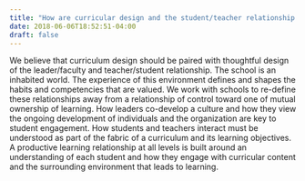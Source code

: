 ```yaml
---
title: "How are curricular design and the student/teacher relationship connected?"
date: 2018-06-06T18:52:51-04:00
draft: false
---
```


We believe that curriculum design should be paired with thoughtful design of the leader/faculty and teacher/student relationship. The school is an inhabited world. The experience of this environment defines and shapes the habits and competencies that are valued. We work with schools to re-define these relationships away from a relationship of control toward one of mutual ownership of learning. How leaders co-develop a culture and how they view the ongoing development of individuals and the organization are key to student engagement. How students and teachers interact must be understood as part of the fabric of a curriculum and its learning objectives. A productive learning relationship at all levels is built around an understanding of each student and how they engage with curricular content and the surrounding environment that leads to learning.